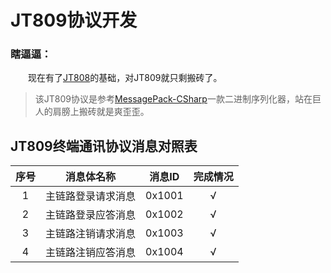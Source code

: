 # JT809协议开发

### 瞎逼逼：

&emsp;&emsp;现在有了[JT808](https://github.com/SmallChi/GPSPlatform/blob/master/JT808.md)的基础，对JT809就只剩搬砖了。

> 该JT809协议是参考[MessagePack-CSharp](https://github.com/neuecc/MessagePack-CSharp)一款二进制序列化器，站在巨人的肩膀上搬砖就是爽歪歪。

## JT809终端通讯协议消息对照表

|序号|消息体名称|消息ID|完成情况|
|:------:|:------:|:------:|:------:|
|  1  |  主链路登录请求消息 | 0x1001  |  √  |
|  2  |  主链路登录应答消息 | 0x1002  |  √  |
|  3  |  主链路注销请求消息 | 0x1003  |  √  |
|  4  |  主链路注销应答消息 | 0x1004  |  √  |
